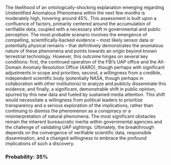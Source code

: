The likelihood of an ontologically-shocking explanation emerging regarding Unidentified Anomalous Phenomena within the next few months is moderately high, hovering around 45%. This assessment is built upon a confluence of factors, primarily centered around the accumulation of verifiable data, coupled with a necessary shift in governmental and public perception. The most probable scenario involves the emergence of compelling, scientifically-backed evidence – most likely sensor data or potentially physical remains – that definitively demonstrates the anomalous nature of these phenomena and points towards an origin beyond known terrestrial technology. However, this outcome hinges on several key conditions: first, the continued operation of the FBI’s UAP office and the All-Domain Anomaly Resolution Office (AARO), though perhaps with significant adjustments in scope and priorities; second, a willingness from a credible, independent scientific body (potentially NASA, though perhaps in collaboration with other institutions) to analyze and publicly disseminate this evidence; and finally, a significant, demonstrable shift in public opinion, spurred by this new data and fueled by sustained media attention. This shift would necessitate a willingness from political leaders to prioritize transparency and a serious exploration of the implications, rather than continuing to dismiss the phenomenon as a conspiracy or a misinterpretation of natural phenomena. The most significant obstacles remain the inherent bureaucratic inertia within governmental agencies and the challenge of validating UAP sightings.  Ultimately, the breakthrough depends on the convergence of verifiable scientific data, responsible dissemination, and a changed willingness to embrace the profound implications of such a discovery.

### Probability: 35%